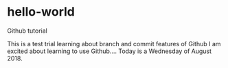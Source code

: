 # hello-world
Github tutorial

This is a test trial learning about branch and commit features of Github
I am excited about learning to use Github.... Today is a Wednesday of August 2018.

